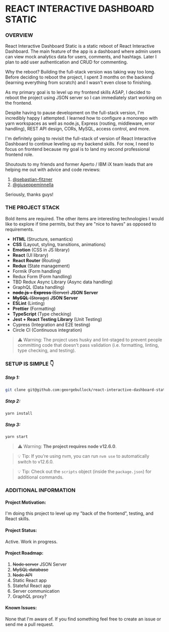 # REACT INTERACTIVE DASHBOARD STATIC

### OVERVIEW

React Interactive Dashboard Static is a static reboot of React Interactive Dashboard. The main feature of the app is a dashboard where admin users can view mock analytics data for users, comments, and hashtags. Later I plan to add user authentication and CRUD for commenting.

Why the reboot? Building the full-stack version was taking way too long. Before deciding to reboot the project, I spent 3 months on the backend (learning everything from scratch) and I wasn't even close to finishing.

As my primary goal is to level up my frontend skills ASAP, I decided to reboot the project using JSON server so I can immediately start working on the frontend. 

Despite having to pause development on the full-stack version, I'm incredibly happy I attempted. I learned how to configure a monorepo with yarn workspaces as well as node.js, Express (routing, middleware, error handling), REST API design, CORs, MySQL, access control, and more.

I'm definitely going to revisit the full-stack of version of React Interactive Dashboard to continue leveling up my backend skills. For now, I need to focus on frontend because my goal is to land my second professional frontend role.

Shoutouts to my friends and former Aperto / IBM iX team leads that are helping me out with advice and code reviews:

1. [@sebastian-fitzner](https://github.com/Sebastian-Fitzner)
2. [@giuseppeminnella](https://github.com/giuseppeminnella)

Seriously, thanks guys!

### THE PROJECT STACK

Bold items are required. The other items are interesting technologies I would like to explore if time permits, but they are "nice to haves" as opposed to requirements. 

- **HTML** (Structure, semantics)
- **CSS** (Layout, styling, transitions, animations)
- **Emotion** (CSS in JS library)
- **React** (UI library)
- **React Router** (Routing)
- **Redux** (State management)
- Formik (Form handling)
- Redux Form (Form handling)
- TBD Redux Async Library (Async data handling)
- GraphQL (Data handling)
- ~~**node.js + Express** (Server)~~ **JSON Server**
- ~~**MySQL** (Storage)~~ **JSON Server**
- **ESLint** (Linting)
- **Prettier** (Formatting)
- **TypeScript** (Type checking)
- **Jest + React Testing Library** (Unit Testing)
- Cypress (Integration and E2E testing)
- Circle CI (Continuous integration)

> ⚠️ Warning: The project uses husky and lint-staged to prevent people
> committing code that doesn't pass validation (i.e. formatting, linting,
> type checking, and testing).

### SETUP IS SIMPLE 👇

##### Step 1:

```bash
git clone git@github.com:georgebullock/react-interactive-dashboard-static.git
```

##### Step 2:

```bash
yarn install
```

##### Step 3:

```bash
yarn start
```

> ⚠️ Warning: **The project requires node v12.6.0**.

> 💡 Tip: If you're using nvm, you can run `nvm use` to automatically switch to
> v12.6.0.

> 💡 Tip: Check out the `scripts` object (inside the `package.json`) for
> additional commands.

### ADDITIONAL INFORMATION

#### Project Motivation:

I'm doing this project to level up my "back of the frontend", testing, and React skills.

#### Project Status:

Active. Work in progress.

#### Project Roadmap:

1. ~~Node server~~ JSON Server
1. ~~MySQL database~~
1. ~~Node API~~
1. Static React app
1. Stateful React app
1. Server communication
1. GraphQL proxy?

#### Known Issues:

None that I'm aware of. If you find something feel free to create an issue or
send me a pull request.
